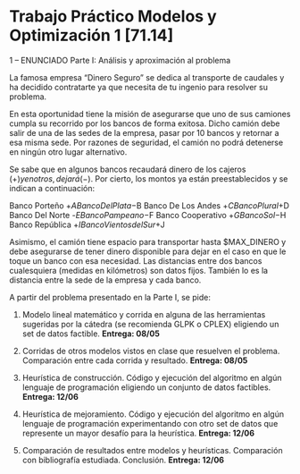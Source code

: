# Trabajo Práctico Modelos y Optimización 1 [71.14]

1 – ENUNCIADO
Parte I: Análisis y aproximación al problema

La famosa empresa “Dinero Seguro” se dedica al transporte de caudales y ha decidido contratarte ya que necesita de tu ingenio para resolver su problema. 

En esta oportunidad tiene la misión de asegurarse que uno de sus camiones cumpla su recorrido por los bancos de forma exitosa. Dicho camión debe salir de una de las sedes de la empresa, pasar por 10 bancos y retornar a esa misma sede. Por razones de seguridad, el camión no podrá detenerse en ningún otro lugar alternativo.

Se sabe que en algunos bancos recaudará dinero de los cajeros (+$) y en otros, dejará (-$). Por cierto, los montos ya están preestablecidos y se indican a continuación:

Banco Porteño
+$A
Banco Del Plata
-$B
Banco De Los Andes
+$C
Banco Plural
+$D
Banco Del Norte
-$E
Banco Pampeano
-$F
Banco Cooperativo
+$G
Banco Sol
-$H
Banco República
+$I
Banco Vientos del Sur
+$J


Asimismo, el camión tiene espacio para transportar hasta $MAX_DINERO y debe asegurarse de tener dinero disponible para dejar en el caso en que le toque un banco con esa necesidad.
Las distancias entre dos bancos cualesquiera (medidas en kilómetros) son datos fijos. También lo es la distancia entre la sede de la empresa y cada banco.



A partir del problema presentado en la Parte I, se pide:

1.  Modelo lineal matemático y corrida en alguna de las herramientas sugeridas por la cátedra (se recomienda GLPK o CPLEX) eligiendo un set de datos factible. 
**Entrega: 08/05**

2.  Corridas de otros modelos vistos en clase que resuelven el problema. Comparación entre cada corrida y resultado.
**Entrega: 08/05**

3.  Heurística de construcción. Código y ejecución del algoritmo en algún lenguaje de programación eligiendo un conjunto de datos factibles.
**Entrega: 12/06**

4.  Heurística de mejoramiento. Código y ejecución del algoritmo en algún lenguaje de programación experimentando con otro set de datos que represente un mayor desafío para la heurística. 
**Entrega: 12/06**

5.  Comparación de resultados entre modelos y heurísticas. Comparación con bibliografía estudiada. Conclusión. 
**Entrega: 12/06**
